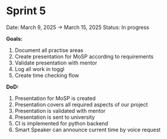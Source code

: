 # Sprint 5

Date: March 9, 2025 → March 15, 2025
Status: In progress

**Goals:** 

1. Document all practise areas
2. Create presentation for MoSP according to requirements
3. Validate presentation with mentor
4. Log all work in toggl
5. Create time checking flow

**DoD:**

1. Presentation for MoSP is created
2. Presentation covers all required aspects of our project
3. Presentation is validated with mentor
4. Presentation is sent to university
5. CI is implemented for python backend
6. Smart Speaker can announce current time by voice request